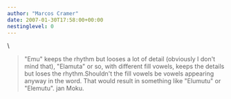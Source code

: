 ```yaml
---
author: "Marcos Cramer"
date: 2007-01-30T17:58:00+00:00
nestinglevel: 0
---
```

\
> "Emu" keeps the rhythm but looses a lot of detail (obviously I don't mind that), "Elamuta" or so,
> with different fill vowels, keeps the details but loses the rhythm.Shouldn't the fill vowels be vowels appearing anyway in the word. That would result in something like "Elumutu" or "Elemutu". jan Moku.